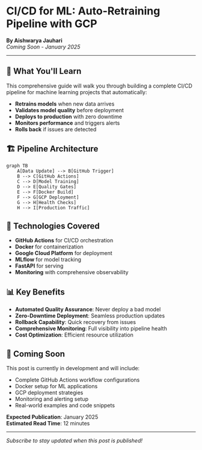 # CI/CD for ML: Auto-Retraining Pipeline with GCP

**By Aishwarya Jauhari**  
*Coming Soon - January 2025*

---

## 🚀 **What You'll Learn**

This comprehensive guide will walk you through building a complete CI/CD pipeline for machine learning projects that automatically:

- **Retrains models** when new data arrives
- **Validates model quality** before deployment
- **Deploys to production** with zero downtime
- **Monitors performance** and triggers alerts
- **Rolls back** if issues are detected

## 🏗️ **Pipeline Architecture**

```mermaid
graph TB
    A[Data Update] --> B[GitHub Trigger]
    B --> C[GitHub Actions]
    C --> D[Model Training]
    D --> E[Quality Gates]
    E --> F[Docker Build]
    F --> G[GCP Deployment]
    G --> H[Health Checks]
    H --> I[Production Traffic]
```

## 🔧 **Technologies Covered**

- **GitHub Actions** for CI/CD orchestration
- **Docker** for containerization
- **Google Cloud Platform** for deployment
- **MLflow** for model tracking
- **FastAPI** for serving
- **Monitoring** with comprehensive observability

## 📊 **Key Benefits**

- **Automated Quality Assurance**: Never deploy a bad model
- **Zero-Downtime Deployment**: Seamless production updates
- **Rollback Capability**: Quick recovery from issues
- **Comprehensive Monitoring**: Full visibility into pipeline health
- **Cost Optimization**: Efficient resource utilization

## 🎯 **Coming Soon**

This post is currently in development and will include:

- Complete GitHub Actions workflow configurations
- Docker setup for ML applications
- GCP deployment strategies
- Monitoring and alerting setup
- Real-world examples and code snippets

**Expected Publication**: January 2025  
**Estimated Read Time**: 12 minutes

---

*Subscribe to stay updated when this post is published!*
